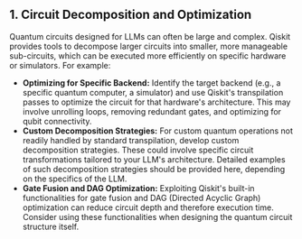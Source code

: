 ## 1. Circuit Decomposition and Optimization

Quantum circuits designed for LLMs can often be large and complex.  Qiskit provides tools to decompose larger circuits into smaller, more manageable sub-circuits, which can be executed more efficiently on specific hardware or simulators.  For example:

* **Optimizing for Specific Backend:**  Identify the target backend (e.g., a specific quantum computer, a simulator) and use Qiskit's transpilation passes to optimize the circuit for that hardware's architecture. This may involve unrolling loops, removing redundant gates, and optimizing for qubit connectivity.
* **Custom Decomposition Strategies:** For custom quantum operations not readily handled by standard transpilation, develop custom decomposition strategies.  These could involve specific circuit transformations tailored to your LLM's architecture.  Detailed examples of such decomposition strategies should be provided here, depending on the specifics of the LLM.
* **Gate Fusion and DAG Optimization:** Exploiting Qiskit's built-in functionalities for gate fusion and DAG (Directed Acyclic Graph) optimization can reduce circuit depth and therefore execution time.  Consider using these functionalities when designing the quantum circuit structure itself.
